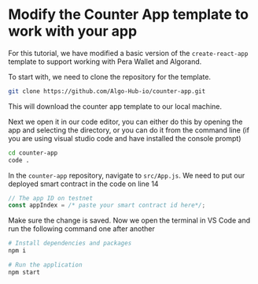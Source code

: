 # Modify the Counter App template to work with your app

For this tutorial, we have modified a basic version of the `create-react-app` template to support working with Pera Wallet and Algorand.

To start with, we need to clone the repository for the template.

```bash
git clone https://github.com/Algo-Hub-io/counter-app.git
```

This will download the counter app template to our local machine.

Next we open it in our code editor, you can either do this by opening the app and selecting the directory, or you can do it from the command line (if you are using visual studio code and have installed the console prompt)

```bash
cd counter-app
code .
```

In the `counter-app` repository, navigate to `src/App.js`. We need to put our deployed smart contract in the code on line 14

```javascript
// The app ID on testnet
const appIndex = /* paste your smart contract id here*/;
```

Make sure the change is saved. Now we open the terminal in VS Code and run the following command one after another

```bash
# Install dependencies and packages
npm i

# Run the application
npm start
```
